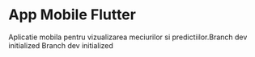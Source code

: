 # App Mobile Flutter
Aplicatie mobila pentru vizualizarea meciurilor si predictiilor.B r a n c h   d e v   i n i t i a l i z e d  
 B r a n c h   d e v   i n i t i a l i z e d  
 
